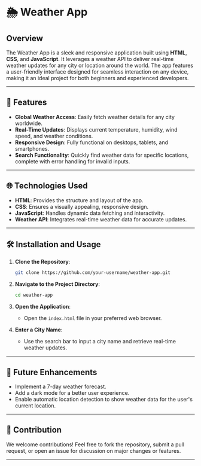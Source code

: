 # 🌦️ Weather App

## Overview

The Weather App is a sleek and responsive application built using **HTML**, **CSS**, and **JavaScript**. It leverages a weather API to deliver real-time weather updates for any city or location around the world. The app features a user-friendly interface designed for seamless interaction on any device, making it an ideal project for both beginners and experienced developers.

---

## 🚀 Features

- **Global Weather Access**: Easily fetch weather details for any city worldwide.
- **Real-Time Updates**: Displays current temperature, humidity, wind speed, and weather conditions.
- **Responsive Design**: Fully functional on desktops, tablets, and smartphones.
- **Search Functionality**: Quickly find weather data for specific locations, complete with error handling for invalid inputs.

---

## 🌐 Technologies Used

- **HTML**: Provides the structure and layout of the app.
- **CSS**: Ensures a visually appealing, responsive design.
- **JavaScript**: Handles dynamic data fetching and interactivity.
- **Weather API**: Integrates real-time weather data for accurate updates.

---

## 🛠️ Installation and Usage

1. **Clone the Repository**:

   ```bash
   git clone https://github.com/your-username/weather-app.git
   ```

2. **Navigate to the Project Directory**:

   ```bash
   cd weather-app
   ```

3. **Open the Application**:

   - Open the `index.html` file in your preferred web browser.

4. **Enter a City Name**:
   - Use the search bar to input a city name and retrieve real-time weather updates.

---

## 🎯 Future Enhancements

- Implement a 7-day weather forecast.
- Add a dark mode for a better user experience.
- Enable automatic location detection to show weather data for the user's current location.

---

## 🤝 Contribution

We welcome contributions! Feel free to fork the repository, submit a pull request, or open an issue for discussion on major changes or features.

---
